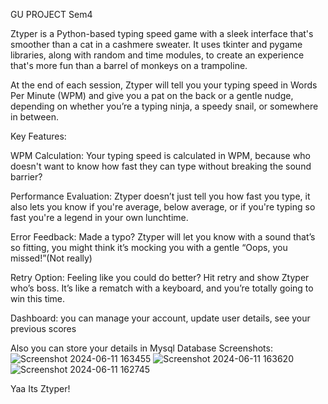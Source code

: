 GU PROJECT Sem4

Ztyper is a Python-based typing speed game with a sleek interface that's smoother than a cat in a cashmere sweater. It uses tkinter and pygame libraries, along with random and time modules, to create an experience that's more fun than a barrel of monkeys on a trampoline.

At the end of each session, Ztyper will tell you your typing speed in Words Per Minute (WPM) and give you a pat on the back or a gentle nudge, depending on whether you’re a typing ninja, a speedy snail, or somewhere in between.

Key Features:

WPM Calculation: Your typing speed is calculated in WPM, because who doesn't want to know how fast they can type without breaking the sound barrier?

Performance Evaluation: Ztyper doesn’t just tell you how fast you type, it also lets you know if you're average, below average, or if you're typing so fast you're a legend in your own lunchtime.

Error Feedback: Made a typo? Ztyper will let you know with a sound that’s so fitting, you might think it’s mocking you with a gentle “Oops, you missed!”(Not really)

Retry Option: Feeling like you could do better? Hit retry and show Ztyper who’s boss. It’s like a rematch with a keyboard, and you’re totally going to win this time.

Dashboard: you can manage your account, update user details, see your previous scores

Also you can store your details in Mysql Database
Screenshots:
![Screenshot 2024-06-11 163455](https://github.com/ixoz/ZTyper/assets/148843416/fcb6db77-8c41-4d53-ab2b-dcf9ccbcd496)
![Screenshot 2024-06-11 163620](https://github.com/ixoz/ZTyper/assets/148843416/c918058f-c064-440b-8ac1-ea1f41a491bb)
![Screenshot 2024-06-11 162745](https://github.com/ixoz/ZTyper/assets/148843416/3c2e364e-1d04-41b9-821c-d4ff1140d944)

Yaa Its Ztyper!
